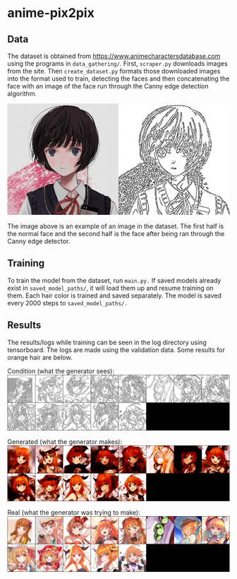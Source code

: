 # anime-pix2pix

## Data
The dataset is obtained from https://www.animecharactersdatabase.com using the programs in `data_gathering/`. First, `scraper.py` downloads images from the site. Then `create_dataset.py` formats those downloaded images into the format used to train, detecting the faces and then concatenating the face with an image of the face run through the Canny edge detection algorithm.

![image](https://github.com/aryanpanpalia/anime-pix2pix/blob/main/examples/data/image.png)

The image above is an example of an image in the dataset. The first half is the normal face and the second half is the face after being ran through the Canny edge detector.

## Training
To train the model from the dataset, run `main.py.` If saved models already exist in `saved_model_paths/`, it will load them up and resume training on them. Each hair color is trained and saved separately. The model is saved every 2000 steps to `saved_model_paths/.`

## Results
The results/logs while training can be seen in the log directory using tensorboard. The logs are made using the validation data. Some results for orange hair are below.

Condition (what the generator sees):
![image](https://github.com/aryanpanpalia/anime-pix2pix/blob/main/examples/results/orange_condition.png)

Generated (what the generator makes):
![image](https://github.com/aryanpanpalia/anime-pix2pix/blob/main/examples/results/orange_fake.png)

Real (what the generator was trying to make):
![image](https://github.com/aryanpanpalia/anime-pix2pix/blob/main/examples/results/orange_real.png)